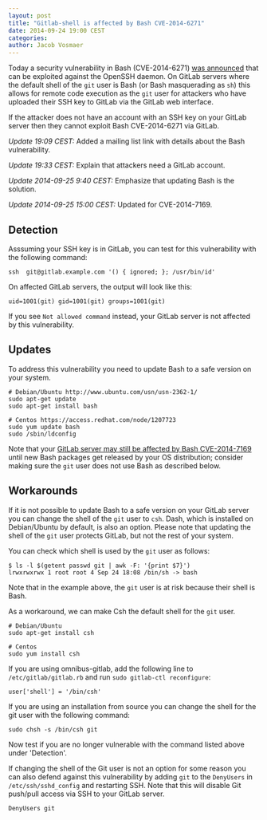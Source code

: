 ```yaml
---
layout: post
title: "Gitlab-shell is affected by Bash CVE-2014-6271"
date: 2014-09-24 19:00 CEST
categories:
author: Jacob Vosmaer
---
```


Today a security vulnerability in Bash (CVE-2014-6271) [was
announced](http://www.openwall.com/lists/oss-security/2014/09/24/12) that can
be exploited against the OpenSSH daemon. On GitLab servers where the default
shell of the `git` user is Bash (or Bash masquerading as `sh`) this allows for
remote code execution as the `git` user for attackers who have uploaded their
SSH key to GitLab via the GitLab web interface.

If the attacker does not have an account with an SSH key on your GitLab server
then they cannot exploit Bash CVE-2014-6271 via GitLab.

<!--more-->

_Update 19:09 CEST:_ Added a mailing list link with details about the Bash
vulnerability.

_Update 19:33 CEST:_ Explain that attackers need a GitLab account.

_Update 2014-09-25 9:40 CEST:_ Emphasize that updating Bash is the solution.

_Update 2014-09-25 15:00 CEST:_ Updated for CVE-2014-7169.

## Detection

Asssuming your SSH key is in GitLab, you can test for this vulnerability with
the following command:

```
ssh  git@gitlab.example.com '() { ignored; }; /usr/bin/id'
```

On affected GitLab servers, the output will look like this:

```
uid=1001(git) gid=1001(git) groups=1001(git)
```

If you see `Not allowed command` instead, your GitLab server is not affected by
this vulnerability.

## Updates

To address this vulnerability you need to update Bash to a safe version on your
system.

```
# Debian/Ubuntu http://www.ubuntu.com/usn/usn-2362-1/
sudo apt-get update
sudo apt-get install bash

# Centos https://access.redhat.com/node/1207723
sudo yum update bash
sudo /sbin/ldconfig
```

Note that your [GitLab server may still be affected by Bash
CVE-2014-7169](/2014/09/25/gitlab-shell-and-bash-cve-2014-7169/) until new Bash
packages get released by your OS distribution; consider making sure the `git`
user does not use Bash as described below.

<a name="workarounds"></a>
## Workarounds

If it is not possible to update Bash to a safe version on your GitLab server
you can change the shell of the `git` user to `csh`. Dash, which is installed
on Debian/Ubuntu by default, is also an option. Please note that updating the
shell of the `git` user protects GitLab, but not the rest of your system.

You can check which shell is used by the `git` user as follows:

```
$ ls -l $(getent passwd git | awk -F: '{print $7}')
lrwxrwxrwx 1 root root 4 Sep 24 18:08 /bin/sh -> bash
```

Note that in the example above, the `git` user is at risk because their shell
is Bash.

As a workaround, we can make Csh the default shell for the `git` user.

```
# Debian/Ubuntu
sudo apt-get install csh

# Centos
sudo yum install csh
```

If you are using omnibus-gitlab, add the following line to
`/etc/gitlab/gitlab.rb` and run `sudo gitlab-ctl reconfigure`:

```
user['shell'] = '/bin/csh'
```

If you are using an installation from source you can change the shell for the
git user with the following command:

```
sudo chsh -s /bin/csh git
```

Now test if you are no longer vulnerable with the command listed above under
'Detection'.

If changing the shell of the Git user is not an option for some reason you can
also defend against this vulnerability by adding `git` to the `DenyUsers` in
`/etc/ssh/sshd_config` and restarting SSH. Note that this will disable Git
push/pull access via SSH to your GitLab server.

```
DenyUsers git
```
